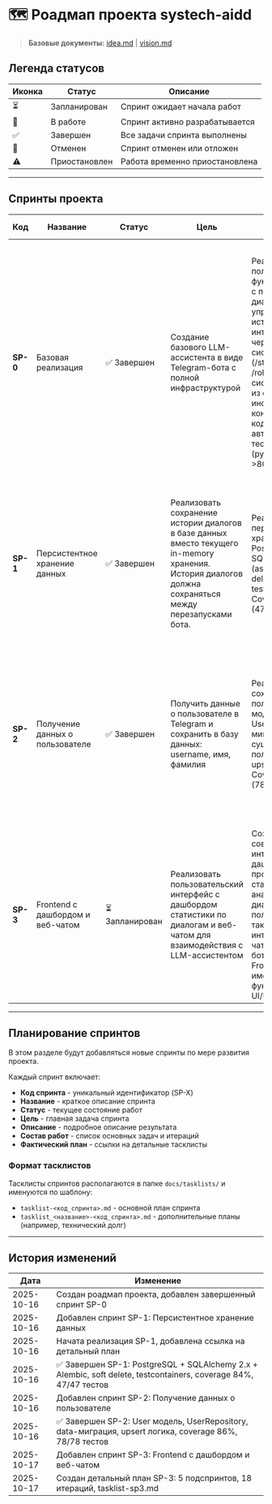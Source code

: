 # 🗺️ Роадмап проекта systech-aidd

> **Базовые документы:** [idea.md](./idea.md) | [vision.md](./vision.md)

## Легенда статусов

| Иконка | Статус | Описание |
|--------|--------|----------|
| ⏳ | Запланирован | Спринт ожидает начала работ |
| 🔄 | В работе | Спринт активно разрабатывается |
| ✅ | Завершен | Все задачи спринта выполнены |
| 🚫 | Отменен | Спринт отменен или отложен |
| ⚠️ | Приостановлен | Работа временно приостановлена |

---

## Спринты проекта

| Код | Название | Статус | Цель | Описание | Состав работ | Фактический план |
|-----|----------|--------|------|----------|--------------|------------------|
| **SP-0** | Базовая реализация | ✅ Завершен | Создание базового LLM-ассистента в виде Telegram-бота с полной инфраструктурой | Реализован полностью функциональный бот с поддержкой диалогов, управлением историей, интеграцией с LLM через OpenRouter, системой команд (/start, /help, /clear, /role), загрузкой системного промпта из файла, инструментами контроля качества кода (ruff, mypy) и автоматизированным тестированием (pytest, coverage >80%). | • Базовая инфраструктура и Echo bot<br>• LLM клиент<br>• Интеграция Telegram + LLM<br>• История диалогов<br>• Финальная интеграция<br>• Команда /role и системный промпт из файла<br>• Инструменты качества кода (ruff, mypy)<br>• Рефакторинг моделей данных<br>• Структура тестирования<br>• Базовые unit-тесты<br>• Покрытие интеграционными тестами | [tasklist-sp0.md](./tasklists/tasklist-sp0.md)<br>[tasklist_tech_dept-sp0.md](./tasklists/tasklist_tech_dept-sp0.md) |
| **SP-1** | Персистентное хранение данных | ✅ Завершен | Реализовать сохранение истории диалогов в базе данных вместо текущего in-memory хранения. История диалогов должна сохраняться между перезапусками бота. | Реализовано персистентное хранение с PostgreSQL 16, SQLAlchemy 2.x (async), Alembic, soft delete, seed данные, testcontainers. Coverage 84% (47/47 тестов). | • PostgreSQL 16 через Docker Compose<br>• SQLAlchemy 2.x (async) + Alembic<br>• Модель Message с soft delete<br>• MessageRepository<br>• Рефакторинг ConversationManager<br>• Auto-миграции через Docker<br>• Seed данные<br>• Testcontainers для тестов | [Detailed Plan](../.cursor/plans/persistent-storage-s1-d51c60a2.plan.md) |
| **SP-2** | Получение данных о пользователе | ✅ Завершен | Получить данные о пользователе в Telegram и сохранить в базу данных: username, имя, фамилия | Реализовано сохранение данных пользователей: модель User, UserRepository, миграция существующих пользователей, upsert логика. Coverage 86% (78/78 тестов). | • Анализ требований и проектирование схемы БД<br>• Модель User + миграция Alembic<br>• Data-миграция существующих пользователей<br>• UserRepository (upsert, get_by_id, statistics)<br>• Получение данных из Telegram (UserData)<br>• Интеграция в handlers<br>• Покрытие тестами (86% coverage) | [tasklist-sp2.md](./tasklists/tasklist-sp2.md) |
| **SP-3** | Frontend с дашбордом и веб-чатом | ⏳ Запланирован | Реализовать пользовательский интерфейс с дашбордом статистики по диалогам и веб-чатом для взаимодействия с LLM-ассистентом | Создание современного веб-интерфейса с дашбордом для просмотра статистики и аналитики по диалогам пользователей, а также интерактивного веб-чата для общения с ботом через браузер. Frontend должен иметь красивый и функциональный UI/UX. | • Подспринт 1: Mock API для статистики (5 итераций)<br>• Подспринт 2: Каркас frontend проекта (3 итерации)<br>• Подспринт 3: Реализация Dashboard (4 итерации)<br>• Подспринт 4: Реализация ИИ-чата (3 итерации)<br>• Подспринт 5: Переход на Real API (3 итерации) | [tasklist-sp3.md](./tasklists/tasklist-sp3.md) |

---

## Планирование спринтов

В этом разделе будут добавляться новые спринты по мере развития проекта.

Каждый спринт включает:
- **Код спринта** - уникальный идентификатор (SP-X)
- **Название** - краткое описание спринта
- **Статус** - текущее состояние работ
- **Цель** - главная задача спринта
- **Описание** - подробное описание результата
- **Состав работ** - список основных задач и итераций
- **Фактический план** - ссылки на детальные тасклисты

### Формат тасклистов

Тасклисты спринтов располагаются в папке `docs/tasklists/` и именуются по шаблону:
- `tasklist-<код_спринта>.md` - основной план спринта
- `tasklist_<название>-<код_спринта>.md` - дополнительные планы (например, технический долг)

---

## История изменений

| Дата | Изменение |
|------|-----------|
| 2025-10-16 | Создан роадмап проекта, добавлен завершенный спринт SP-0 |
| 2025-10-16 | Добавлен спринт SP-1: Персистентное хранение данных |
| 2025-10-16 | Начата реализация SP-1, добавлена ссылка на детальный план |
| 2025-10-16 | ✅ Завершен SP-1: PostgreSQL + SQLAlchemy 2.x + Alembic, soft delete, testcontainers, coverage 84%, 47/47 тестов |
| 2025-10-16 | Добавлен спринт SP-2: Получение данных о пользователе |
| 2025-10-16 | ✅ Завершен SP-2: User модель, UserRepository, data-миграция, upsert логика, coverage 86%, 78/78 тестов |
| 2025-10-17 | Добавлен спринт SP-3: Frontend с дашбордом и веб-чатом |
| 2025-10-17 | Создан детальный план SP-3: 5 подспринтов, 18 итераций, tasklist-sp3.md |
